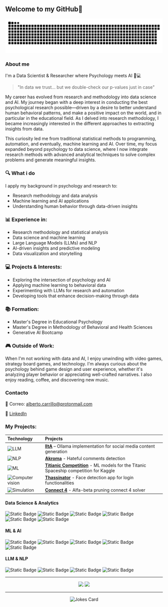 ## Welcome to my GitHub👋

<p align="center">
  <img src="https://github.com/carrillo-p/carrillo-p/blob/output/github-snake-dark.svg" alt="Snake animation"/>
</p>


### About me

I'm a Data Scientist & Researcher where Psychology meets AI 🧠💻

> "In data we trust... but we double-check our p-values just in case"

My career has evolved from research and methodology into data science and AI. My journey began with a deep interest in conducting the best psychological research possible—driven by a desire to better understand human behavioral patterns, and make a positive impact on the world, and in particular in the educational field. As I delved into research methodology,  I became increasingly interested in the different approaches to extracting insights from data.

This curiosity led me from traditional statistical methods to programming, automation, and eventually, machine learning and AI. Over time, my focus expanded beyond psychology to data science, where I now integrate research methods with advanced analytical techniques to solve complex problems and generate meaningful insights.

### 🔍 What i do

I apply my background in psychology and research to:

  - Research methodology and data analysis
  - Machine learning and AI applications
  - Understanding human behavior through data-driven insights

### 📊 Experience in:
  - Research methodology and statistical analysis
  - Data science and machine learning
  - Large Language Models (LLMs) and NLP
  - AI-driven insights and predictive modeling
  - Data visualization and storytelling

### 💻 Projects & Interests:
  - Exploring the intersection of psychology and AI
  - Applying machine learning to behavioral data
  - Experimenting with LLMs for research and automation
  - Developing tools that enhance decision-making through data
    
### 📚 Formation:

   - Master's Degree in Educational Psychology
   - Master's Degree in Methodology of Behavioral and Health Sciences
   - Generative AI Bootcamp

### 🎮 Outside of Work:
When I'm not working with data and AI, I enjoy unwinding with video games, strategy board games, and technology. I'm always curious about the psychology behind game design and user experience, whether it's analyzing player behavior or appreciating well-crafted narratives. I also enjoy reading, coffee, and discovering new music.

### Contacto

  📧 Correo: alberto.carrillo@protonmail.com
  
  💼 [LinkedIn](https://www.linkedin.com/in/alberto-carrillop/)

### My Projects:

| Technology | Projects |
| :------- | :------- |
| ![LLM](https://img.shields.io/badge/-LLM-ff69b4) | [**lItA**](https://github.com/carrillo-p/lItA) – Ollama implementation for social media content generation |
| ![NLP](https://img.shields.io/badge/-NLP-orange) | [**Akroma**](https://github.com/carrillo-p/Akrom) - Hateful comments detection |
| ![ML](https://img.shields.io/badge/-ML-blue) | [**Titianic Competition**](https://github.com/carrillo-p/Titanic_kaggle) - ML models for the Titanic Spaceship competition for Kaggle |
| ![Computer vision](https://img.shields.io/badge/-Computer_Vision-red) | [**Thassinator**](https://github.com/carrillo-p/Thassinator) - Face detection app for login functionalities |
| ![Simulation](https://img.shields.io/badge/-Simulation-yellow) | [**Connect 4**](https://github.com/carrillo-p/connect4) - Alfa-beta pruning connect 4 solver |

#### Data Science & Analytics
![Static Badge](https://img.shields.io/badge/R-%2311BAEE?style=flat&logo=R)
![Static Badge](https://img.shields.io/badge/Python-%23AB6C37?style=flat&logo=Python)
![Static Badge](https://img.shields.io/badge/SQL-%23F3D70C?style=flat&logo=PostgreSQL)
![Static Badge](https://img.shields.io/badge/Power%20BI-%23113BF2?style=flat&logo=Power%20BI)
![Static Badge](https://img.shields.io/badge/Excel-%23217346?style=flat&logo=Microsoft%20Excel)
![Static Badge](https://img.shields.io/badge/Git-%2332D2F0?style=flat&logo=Git)

#### ML & AI
![Static Badge](https://img.shields.io/badge/PyTorch-black?logo=pytorch)
![Static Badge](https://img.shields.io/badge/TensorFlow-#0090FF?logo=TensorFlow)
![Static Badge](https://img.shields.io/badge/scikit--learn-#1E82F7?logo=scikit-learn)
![Static Badge](https://img.shields.io/badge/Keras-%23D00000?style=flat&logo=Keras)
![Static Badge](https://img.shields.io/badge/GitHub%20Copilot-000?logo=githubcopilot&logoColor=fff)

#### LLM & NLP
![Static Badge](https://img.shields.io/badge/-Ollama-000000?style=flat&logo=ollama&logoColor=white)
![Static Badge](https://img.shields.io/badge/Hugging%20Face-FFD21E?logo=huggingface&logoColor=000)
![Static Badge](https://img.shields.io/badge/spaCy-%2309A3D5?style=flat&logo=spacy)
![Static Badge](https://img.shields.io/badge/NLTK-%23154F5B?style=flat&logo=python)


---
<div align="center">
  <img height="180em" src="https://github-readme-stats.vercel.app/api?username=carrillo-p&theme=calm_pink&show_icons=true&count_private=true"/>
  <img height="180em" src="https://github-readme-stats.vercel.app/api/top-langs/?username=carrillo-p&theme=calm_pink&layout=compact&langs_count=6"/>
</div>

---
<div align="center">
  <img src="https://readme-jokes.vercel.app/api?hideBorder&theme=synthwave" alt="Jokes Card"/>
</div>

<!--
**carrillo-p/carrillo-p** is a ✨ _special_ ✨ repository because its `README.md` (this file) appears on your GitHub profile.

Here are some ideas to get you started:

- 🔭 I’m currently working on ...
- 🌱 I’m currently learning ...
- 👯 I’m looking to collaborate on ...
- 🤔 I’m looking for help with ...
- 💬 Ask me about ...
- 📫 How to reach me: ...
- 😄 Pronouns: ...
- ⚡ Fun fact: ...
-->
